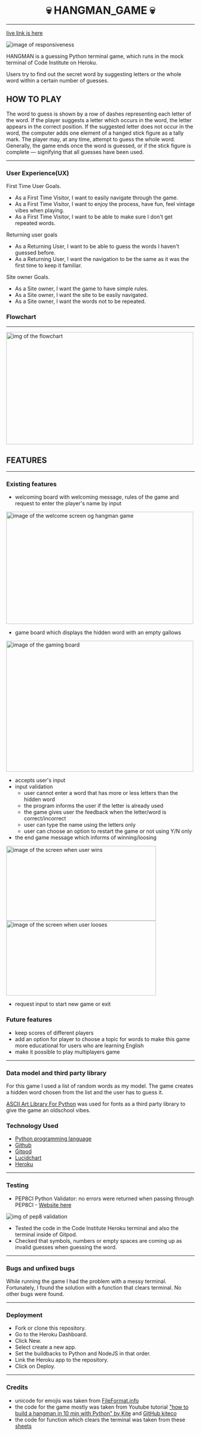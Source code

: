 # <h1 align ="center">__💀 HANGMAN_GAME 💀__</h1>
---
[live link is here]("https://hangman-game1412.herokuapp.com/")

<img src="./readme_images/responsiveimg.png" alt="image of responsiveness">

HANGMAN is a guessing Python terminal game, which runs in the mock terminal of Code Institute on Heroku.

Users try to find out the secret word by suggesting letters or the whole word within a certain number of guesses.

## HOW TO PLAY

The word to guess is shown by a row of dashes representing each letter of the word. 
If the player suggests a letter which occurs in the word, the letter appears in the correct position. If the suggested letter does not occur in the word, the computer adds one element of a hanged stick figure as a tally mark. The player may, at any time, attempt to guess the whole word. Generally, the game ends once the word is guessed, or if the stick figure is complete — signifying that all guesses have been used.

---
### User Experience(UX)

First Time User Goals. 
* As a First Time Visitor, I want to easily navigate through the game.
* As a First Time Visitor, I want to enjoy the process, have fun, feel vintage vibes when playing.
* As a First Time Visitor, I want to be able to make sure I don't get repeated words.
 
Returning user goals
* As a Returning User, I want to be able to guess the words I haven't guessed before.
* As a Returning User, I want the navigation to be the same as it was the first time to keep it familiar.

Site owner Goals.
* As a Site owner, I want the game to have simple rules.
* As a Site owner, I want the site to be easily navigated.
* As a Site owner, I want the words not to be repeated.

### Flowchart
---

<img src = "./readme_images/hangman.jpeg" width="500" height="300" alt = "img of the flowchart">
    
## FEATURES
---
### Existing features
* welcoming board with welcoming message, rules of the game and request to enter the player's name by input

<img src="./readme_images/welcomescreen.png" width="500" height="300" alt="image of the welcome screen og hangman game">


* game board which displays the hidden word with an empty gallows

<img src="./readme_images/gameboard.png" width="500" height="350" alt="image of the gaming board">

* accepts user's input 
* input validation 
   * user cannot enter a word that has more or less letters than the hidden word
   * the program informs the user if the letter is already used
   * the game gives user the feedback when the letter/word is correct/incorrect
   * user can type the name using the letters only
   * user can choose an option to restart the game or not using Y/N only
* the end game message which informs of winning/loosing

<p float="left">
  <img src="./readme_images/winscreen.png" width ="400" height="200" alt="image of the screen when user wins">
  <img src="./readme_images/lostscreen.png" width="400" height="200" alt="image of the screen when user looses"/> 
</p>

* request input to start new game or exit

### Future features
* keep scores of different players
* add an option for player to choose a topic for words to make this game more educational for users who are learning English
* make it possible to play multiplayers game
---
### Data model and third party library

For this game I used a list of random words as my model. The game creates a hidden word chosen from the list and the user has to guess it.

[ASCII Art Library For Python]("https://pypi.org/project/art/") was used for fonts as a third party library to give the game an oldschool vibes.

### Technology Used
* [Python programming language](https://en.wikipedia.org/wiki/Python_(programming_language))
* [Github](https://github.com/)
* [Gitpod](https://gitpod.io/)
* [Lucidchart](https://www.lucidchart.com/)
* [Heroku](https://www.heroku.com) 

---
### Testing
* PEP8CI Python Validator:
no errors were returned when passing through PEP8CI - [Website here](https://pep8ci.herokuapp.com/#)
 
 <img src ="./readme_images/pep8validation.png" alt ="img of pep8 validation">

* Tested the code in the Code Institute Heroku terminal and also the terminal inside of Gitpod.
* Checked that symbols, numbers or empty spaces are coming up as invalid guesses when guessing the word.

---
### Bugs and unfixed bugs
While running the game I had the problem with a messy terminal. Fortunately, I found the solution with a function that clears terminal. 
No other bugs were found.

---
### Deployment
* Fork or clone this repository.
* Go to the Heroku Dashboard.
* Click New.
* Select create a new app.
* Set the buildbacks to Python and NodeJS in that order.
* Link the Heroku app to the repository.
* Click on Deploy.

---
### Credits
* unicode for emojis was taken from [FileFormat.info](https://www.fileformat.info/)
* the code for the game mostly was taken from Youtube tutorial ["how to build a hangman
in 10 min with Python" by Kite](https://www.youtube.com/watch?v=m4nEnsavl6w) and [GitHub kiteco](https://github.com/kiteco/python-youtube-code/blob/master/build-hangman-in-python/hangman.py)
* the code for function which clears the terminal was taken from these [sheets](http://www.coding4you.at/inf_tag/beginners_python_cheat_sheet.pdf)




